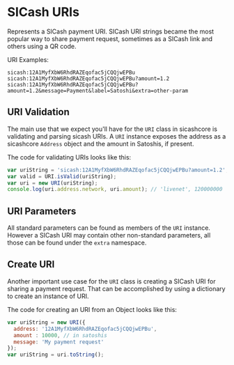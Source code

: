# SICash URIs
Represents a SICash payment URI. SICash URI strings became the most popular way to share payment request, sometimes as a SICash link and others using a QR code.

URI Examples:

```
sicash:12A1MyfXbW6RhdRAZEqofac5jCQQjwEPBu
sicash:12A1MyfXbW6RhdRAZEqofac5jCQQjwEPBu?amount=1.2
sicash:12A1MyfXbW6RhdRAZEqofac5jCQQjwEPBu?amount=1.2&message=Payment&label=Satoshi&extra=other-param
```

## URI Validation
The main use that we expect you'll have for the `URI` class in sicashcore is validating and parsing sicash URIs. A `URI` instance exposes the address as a sicashcore `Address` object and the amount in Satoshis, if present.

The code for validating URIs looks like this:

```javascript
var uriString = 'sicash:12A1MyfXbW6RhdRAZEqofac5jCQQjwEPBu?amount=1.2';
var valid = URI.isValid(uriString);
var uri = new URI(uriString);
console.log(uri.address.network, uri.amount); // 'livenet', 120000000
```

## URI Parameters
All standard parameters can be found as members of the `URI` instance. However a SICash URI may contain other non-standard parameters, all those can be found under the `extra` namespace.

## Create URI
Another important use case for the `URI` class is creating a SICash URI for sharing a payment request. That can be accomplished by using a dictionary to create an instance of URI.

The code for creating an URI from an Object looks like this:

```javascript
var uriString = new URI({
  address: '12A1MyfXbW6RhdRAZEqofac5jCQQjwEPBu',
  amount : 10000, // in satoshis
  message: 'My payment request'
});
var uriString = uri.toString();
```
